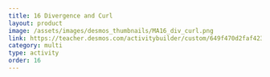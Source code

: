 ```yaml
---
title: 16 Divergence and Curl
layout: product
image: /assets/images/desmos_thumbnails/MA16_div_curl.png
link: https://teacher.desmos.com/activitybuilder/custom/649f470d2faf4237f51c3a8a?collections=649eec72f2170f472fb8c791
category: multi
type: activity
order: 16
---
```

